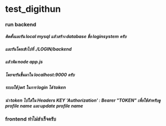 # test_digithun
### run backend
##### ติดตั้งและรัน local mysql แล้วสร้าง database ชื่อ loginsystem ครับ
##### และรันโดยเข้าไปที่ ./LOGIN/backend
##### แล้วพิม node app.js
##### โดยจะรันขึ้นมาใน localhost:9000 ครับ

##### ระบบใช้ jwt ในการ login ได้ token 
##### นำ token ไปใส่ใน Headers KEY 'Authorization' : Bearer "TOKEN" เพื่อใช้สำหรับดู profile name และ update profile name

### frontend ทำไม่สำเร็จครับ




